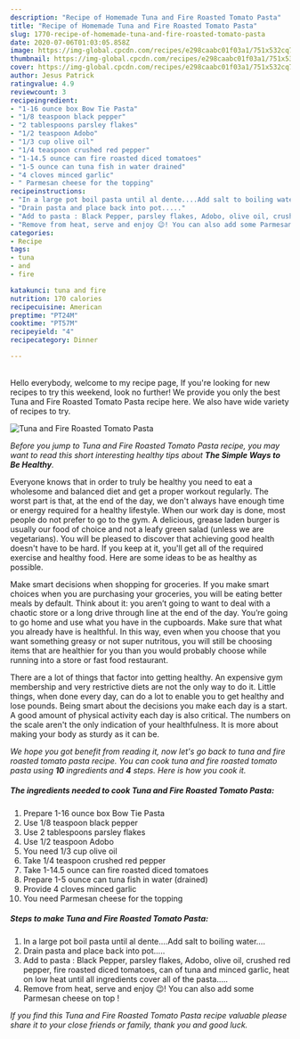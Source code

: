 ```yaml
---
description: "Recipe of Homemade Tuna and Fire Roasted Tomato Pasta"
title: "Recipe of Homemade Tuna and Fire Roasted Tomato Pasta"
slug: 1770-recipe-of-homemade-tuna-and-fire-roasted-tomato-pasta
date: 2020-07-06T01:03:05.858Z
image: https://img-global.cpcdn.com/recipes/e298caabc01f03a1/751x532cq70/tuna-and-fire-roasted-tomato-pasta-recipe-main-photo.jpg
thumbnail: https://img-global.cpcdn.com/recipes/e298caabc01f03a1/751x532cq70/tuna-and-fire-roasted-tomato-pasta-recipe-main-photo.jpg
cover: https://img-global.cpcdn.com/recipes/e298caabc01f03a1/751x532cq70/tuna-and-fire-roasted-tomato-pasta-recipe-main-photo.jpg
author: Jesus Patrick
ratingvalue: 4.9
reviewcount: 3
recipeingredient:
- "1-16 ounce box Bow Tie Pasta"
- "1/8 teaspoon black pepper"
- "2 tablespoons parsley flakes"
- "1/2 teaspoon Adobo"
- "1/3 cup olive oil"
- "1/4 teaspoon crushed red pepper"
- "1-14.5 ounce can fire roasted diced tomatoes"
- "1-5 ounce can tuna fish in water drained"
- "4 cloves minced garlic"
- " Parmesan cheese for the topping"
recipeinstructions:
- "In a large pot boil pasta until al dente....Add salt to boiling water...."
- "Drain pasta and place back into pot....."
- "Add to pasta : Black Pepper, parsley flakes, Adobo, olive oil, crushed red pepper, fire roasted diced tomatoes, can of tuna and minced garlic, heat on low heat until all ingredients cover all of the pasta....."
- "Remove from heat, serve and enjoy 😉! You can also add some Parmesan cheese on top !"
categories:
- Recipe
tags:
- tuna
- and
- fire

katakunci: tuna and fire 
nutrition: 170 calories
recipecuisine: American
preptime: "PT24M"
cooktime: "PT57M"
recipeyield: "4"
recipecategory: Dinner

---
```

<br>
Hello everybody, welcome to my recipe page, If you're looking for new recipes to try this weekend, look no further! We provide you only the best Tuna and Fire Roasted Tomato Pasta recipe here. We also have wide variety of recipes to try.
<br>


![Tuna and Fire Roasted Tomato Pasta](https://img-global.cpcdn.com/recipes/e298caabc01f03a1/751x532cq70/tuna-and-fire-roasted-tomato-pasta-recipe-main-photo.jpg)

<i>Before you jump to Tuna and Fire Roasted Tomato Pasta recipe, you may want to read this short interesting healthy tips about <strong>The Simple Ways to Be Healthy</strong>.</i>

Everyone knows that in order to truly be healthy you need to eat a wholesome and balanced diet and get a proper workout regularly. The worst part is that, at the end of the day, we don't always have enough time or energy required for a healthy lifestyle. When our work day is done, most people do not prefer to go to the gym. A delicious, grease laden burger is usually our food of choice and not a leafy green salad (unless we are vegetarians). You will be pleased to discover that achieving good health doesn't have to be hard. If you keep at it, you'll get all of the required exercise and healthy food. Here are some ideas to be as healthy as possible.

Make smart decisions when shopping for groceries. If you make smart choices when you are purchasing your groceries, you will be eating better meals by default. Think about it: you aren’t going to want to deal with a chaotic store or a long drive through line at the end of the day. You’re going to go home and use what you have in the cupboards. Make sure that what you already have is healthful. In this way, even when you choose that you want something greasy or not super nutritous, you will still be choosing items that are healthier for you than you would probably choose while running into a store or fast food restaurant.

There are a lot of things that factor into getting healthy. An expensive gym membership and very restrictive diets are not the only way to do it. Little things, when done every day, can do a lot to enable you to get healthy and lose pounds. Being smart about the decisions you make each day is a start. A good amount of physical activity each day is also critical. The numbers on the scale aren't the only indication of your healthfulness. It is more about making your body as sturdy as it can be. 


<i>We hope you got benefit from reading it, now let's go back to tuna and fire roasted tomato pasta recipe. You can cook tuna and fire roasted tomato pasta using <strong>10</strong> ingredients and <strong>4</strong> steps. Here is how you cook it.
</i>

##### The ingredients needed to cook Tuna and Fire Roasted Tomato Pasta:

1. Prepare 1-16 ounce box Bow Tie Pasta
1. Use 1/8 teaspoon black pepper
1. Use 2 tablespoons parsley flakes
1. Use 1/2 teaspoon Adobo
1. You need 1/3 cup olive oil
1. Take 1/4 teaspoon crushed red pepper
1. Take 1-14.5 ounce can fire roasted diced tomatoes
1. Prepare 1-5 ounce can tuna fish in water (drained)
1. Provide 4 cloves minced garlic
1. You need  Parmesan cheese for the topping


##### Steps to make Tuna and Fire Roasted Tomato Pasta:

1. In a large pot boil pasta until al dente....Add salt to boiling water....
1. Drain pasta and place back into pot.....
1. Add to pasta : Black Pepper, parsley flakes, Adobo, olive oil, crushed red pepper, fire roasted diced tomatoes, can of tuna and minced garlic, heat on low heat until all ingredients cover all of the pasta.....
1. Remove from heat, serve and enjoy 😉! You can also add some Parmesan cheese on top !


<i>If you find this Tuna and Fire Roasted Tomato Pasta recipe valuable please share it to your close friends or family, thank you and good luck.</i>
